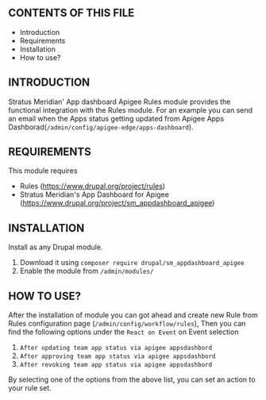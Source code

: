 
CONTENTS OF THIS FILE
---------------------

-   Introduction
-   Requirements
-   Installation
-   How to use?

INTRODUCTION
------------

Stratus Meridian' App dashboard Apigee  Rules module provides the functional 
integration with the Rules module. For an example you can send an email when the
Apps status getting updated  from 
Apigee Apps Dashborad(`/admin/config/apigee-edge/apps-dashboard`).


REQUIREMENTS
------------

This module requires
- Rules (https://www.drupal.org/project/rules)
- Stratus Meridian's App Dashboard for Apigee (https://www.drupal.org/project/sm_appdashboard_apigee)

INSTALLATION
------------

Install as any Drupal module.
1. Download it using `composer require drupal/sm_appdashboard_apigee`
2. Enable the module from `/admin/modules/`

HOW TO USE?
-----------

After the installation of module you can got ahead and create new Rule from 
Rules configuration page (`/admin/config/workflow/rules`), Then you can find the
following options under the `React on Event` on Event selection 

1. `After updating team app status via apigee appsdashbord`
2. `After approving team app status via apigee appsdashbord`
3. `After revoking team app status via apigee appsdashbord`

By selecting one of the options from the above list, you can set an action 
to your rule set.